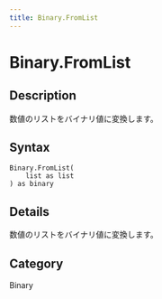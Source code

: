 ```yaml
---
title: Binary.FromList
---
```


# Binary.FromList


## Description

数値のリストをバイナリ値に変換します。


## Syntax

```powerquery
Binary.FromList(
    list as list
) as binary
```


## Details

数値のリストをバイナリ値に変換します。



## Category
Binary
